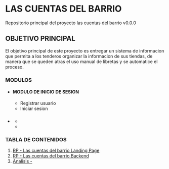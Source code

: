 # LAS CUENTAS DEL BARRIO

Repositorio principal del proyecto las cuentas del barrio v0.0.0

## OBJETIVO PRINCIPAL

El objetivo principal de este proyecto es entregar un sistema de informacion que permita a los tenderos organizar la informacion de sus tiendas, de manera que se queden atras el uso manual de libretas y se automatice el proceso.

### MODULOS
- #### MODULO DE INICIO DE SESION
    - Registrar usuario
    - Iniciar sesion
- ### 
    -
    -

### TABLA DE CONTENIDOS
1. [ RP - Las cuentas del barrio Landing Page](https://github.com/acparra/LCDB_landing_page)
2. [ RP - Las cuentas del barrio Backend](https://github.com/acparra/LCDB_backend)
3. [ Analisis - ]()
